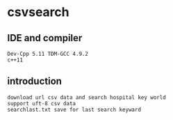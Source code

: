 # csvsearch

## IDE and compiler
```
Dev-Cpp 5.11 TDM-GCC 4.9.2 
c++11
```

## introduction

```
download url csv data and search hospital key world 
support uft-8 csv data 
searchlast.txt save for last search keyward

```



